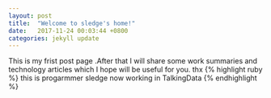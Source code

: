 ```yaml
---
layout: post
title:  "Welcome to sledge's home!"
date:   2017-11-24 00:03:44 +0800
categories: jekyll update
---
```

This is my frist post page .After that I will share some work summaries and technology articles	which I hope will be useful for you. thx
{% highlight ruby %}
this is progarmmer sledge now working in TalkingData
{% endhighlight %}

[jekyll-docs]: https://jekyllrb.com/docs/home
[jekyll-gh]:   https://github.com/jekyll/jekyll
[jekyll-talk]: https://talk.jekyllrb.com/
